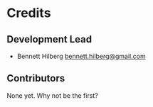 # Credits

## Development Lead

* Bennett Hilberg <bennett.hilberg@gmail.com>

## Contributors

None yet. Why not be the first?
